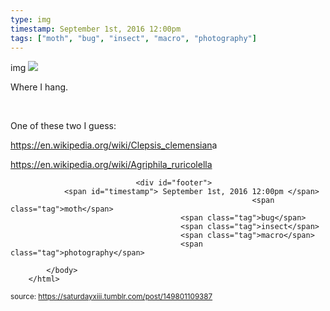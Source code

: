 ```yaml
---
type: img
timestamp: September 1st, 2016 12:00pm
tags: ["moth", "bug", "insect", "macro", "photography"]
---
```

img
<img src="https://saturdayxiii.github.io/media/149801109387.jpg"/>
                                                                                          
Where I hang.

<br/>

One of these two I guess: 

<a href="https://en.wikipedia.org/wiki/Clepsis_clemensiana" target="_blank">https://en.wikipedia.org/wiki/Clepsis_clemensian</a>a 

<a href="https://en.wikipedia.org/wiki/Agriphila_ruricolella" target="_blank">https://en.wikipedia.org/wiki/Agriphila_ruricolella</a><br/>
 
                                    
                
                
                
                
                                <div id="footer">
                <span id="timestamp"> September 1st, 2016 12:00pm </span>
                                                          <span class="tag">moth</span>
                                          <span class="tag">bug</span>
                                          <span class="tag">insect</span>
                                          <span class="tag">macro</span>
                                          <span class="tag">photography</span>
                                                    
            </body>
        </html>

        
<small>source: https://saturdayxiii.tumblr.com/post/149801109387</small>
